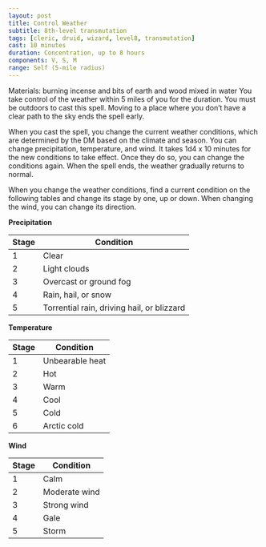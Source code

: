 ```yaml
---
layout: post
title: Control Weather
subtitle: 8th-level transmutation
tags: [cleric, druid, wizard, level8, transmutation]
cast: 10 minutes
duration: Concentration, up to 8 hours
components: V, S, M
range: Self (5-mile radius)
---
```

Materials: burning incense and bits of earth and wood mixed in water
You take control of the weather within 5 miles of you for the duration. You must be outdoors to cast this spell. Moving to a place where you don’t have a clear path to the sky ends the spell early.

When you cast the spell, you change the current weather conditions, which are determined by the DM based on the climate and season. You can change precipitation, temperature, and wind. It takes 1d4 x 10 minutes for the new conditions to take effect. Once they do so, you can change the conditions again. When the spell ends, the weather gradually returns to normal.

When you change the weather conditions, find a current condition on the following tables and change its stage by one, up or down. When changing the wind, you can change its direction.

**Precipitation**

|Stage|Condition|
|-|-|
| 1 | Clear |
| 2 | Light clouds |
| 3 | Overcast or ground fog |
| 4 | Rain, hail, or snow |
| 5 | Torrential rain, driving hail, or blizzard |

**Temperature**

|Stage|Condition|
|-|-|
| 1 | Unbearable heat |
| 2 | Hot |
| 3 | Warm |
| 4 | Cool |
| 5 | Cold |
| 6 | Arctic cold |

**Wind**

|Stage|Condition|
|-|-|
| 1 | Calm |
| 2 | Moderate wind |
| 3 | Strong wind |
| 4 | Gale |
| 5 | Storm |
